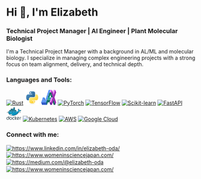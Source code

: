 <h1 align="left">Hi 👋, I'm Elizabeth</h1>
<h3 align="left">Technical Project Manager | AI Engineer | Plant Molecular Biologist</h3>

<p align="left">
I'm a Technical Project Manager with a background in AL/ML and molecular biology. I specialize in managing complex engineering projects with a strong focus on team alignment, delivery, and technical depth.
</p>

<h3 align="left">Languages and Tools:</h3>
<p align="left">
  <a href="https://www.rust-lang.org/" target="_blank"><img src="https://user-images.githubusercontent.com/91709040/209763278-54d66b41-3fa2-4492-8cc8-ef687a97c47d.png" alt="Rust" width="40" height="40"/></a>
  <a href="https://www.python.org/" target="_blank"><img src="https://raw.githubusercontent.com/devicons/devicon/master/icons/python/python-original.svg" alt="Python" width="40" height="40"/></a>
  <img src="https://raw.githubusercontent.com/google/jax/main/docs/_static/jax_logo_250px.png" alt="JAX" width="40" height="40"/></a>
  <a href="https://pytorch.org/" target="_blank"><img src="https://cdn.jsdelivr.net/gh/devicons/devicon/icons/pytorch/pytorch-original.svg" alt="PyTorch" width="40" height="40"/></a>
  <a href="https://www.tensorflow.org/" target="_blank"><img src="https://www.vectorlogo.zone/logos/tensorflow/tensorflow-icon.svg" alt="TensorFlow" width="40" height="40"/></a>
  <a href="https://scikit-learn.org/" target="_blank"><img src="https://upload.wikimedia.org/wikipedia/commons/0/05/Scikit_learn_logo_small.svg" alt="Scikit-learn" width="40" height="40"/></a>
  <a href="https://fastapi.tiangolo.com/" target="_blank"><img src="https://user-images.githubusercontent.com/91709040/194880522-f40ae1aa-ae64-4a90-95af-2b01d3ca7c53.svg" alt="FastAPI" width="40" height="40"/></a>
  <a href="https://www.docker.com/" target="_blank"><img src="https://raw.githubusercontent.com/devicons/devicon/master/icons/docker/docker-original-wordmark.svg" alt="Docker" width="40" height="40"/></a>
  <a href="https://kubernetes.io/" target="_blank"><img src="https://user-images.githubusercontent.com/91709040/194877455-801bd4a1-73b2-4a08-877a-a8d892fb3794.png" alt="Kubernetes" width="40" height="40"/></a>
  <a href="https://aws.amazon.com/" target="_blank"><img src="https://user-images.githubusercontent.com/91709040/194877626-0f923ed7-66cd-4c2c-8b2a-9b72e831516d.png" alt="AWS" width="60" height="40"/></a>
  <a href="https://cloud.google.com/" target="_blank"><img src="https://www.vectorlogo.zone/logos/google_cloud/google_cloud-icon.svg" alt="Google Cloud" width="40" height="40"/></a>
</p>


<h3 align="left">Connect with me:</h3>
<p align="left">
<a href="https://linkedin.com/in/elizabethoda/" target="blank"><img align="center" src="https://raw.githubusercontent.com/rahuldkjain/github-profile-readme-generator/master/src/images/icons/Social/linked-in-alt.svg" alt="https://www.linkedin.com/in/elizabeth-oda/" height="30" width="40" /></a>
<a href="https://www.elizabethoda.com/" target="blank"><img align="center" src="https://user-images.githubusercontent.com/91709040/194879404-a849afa4-0ee1-43a3-8c96-1964805b128f.PNG" alt="https://www.womeninsciencejapan.com/" height="30" width="30" /></a>
<a href="https://medium.com/@elizabeth-oda" target="blank"><img align="center" src="https://user-images.githubusercontent.com/91709040/194874897-9c0ed195-3920-4c45-863e-dcecf5b77be4.png" alt="https://medium.com/@elizabeth-oda" height="30" width="30" /></a>
<a href="https://www.womeninsciencejapan.com/" target="blank"><img align="center" src="https://user-images.githubusercontent.com/91709040/194875590-2f498f6d-38d4-4c62-8c09-89e2f501be9c.png" alt="https://www.womeninsciencejapan.com/" height="30" width="30" /></a>
</p
